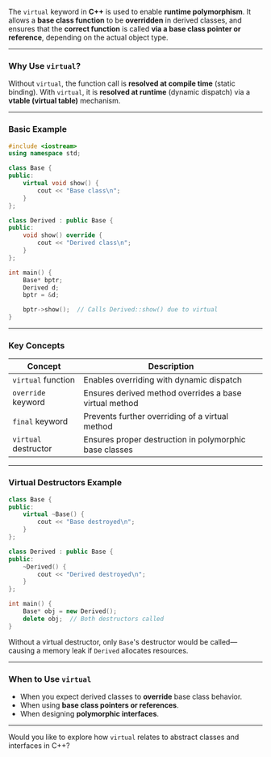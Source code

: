 The `virtual` keyword in **C++** is used to enable **runtime polymorphism**. It allows a **base class function** to be **overridden** in derived classes, and ensures that the **correct function** is called **via a base class pointer or reference**, depending on the actual object type.

---

### **Why Use `virtual`?**
Without `virtual`, the function call is **resolved at compile time** (static binding). With `virtual`, it is **resolved at runtime** (dynamic dispatch) via a **vtable (virtual table)** mechanism.

---

### **Basic Example**

```cpp
#include <iostream>
using namespace std;

class Base {
public:
    virtual void show() {
        cout << "Base class\n";
    }
};

class Derived : public Base {
public:
    void show() override {
        cout << "Derived class\n";
    }
};

int main() {
    Base* bptr;
    Derived d;
    bptr = &d;

    bptr->show();  // Calls Derived::show() due to virtual
}
```

---

### **Key Concepts**

| Concept                     | Description                                                  |
|----------------------------|--------------------------------------------------------------|
| `virtual` function          | Enables overriding with dynamic dispatch                    |
| `override` keyword          | Ensures derived method overrides a base virtual method      |
| `final` keyword             | Prevents further overriding of a virtual method             |
| `virtual` destructor        | Ensures proper destruction in polymorphic base classes      |

---

### **Virtual Destructors Example**

```cpp
class Base {
public:
    virtual ~Base() {
        cout << "Base destroyed\n";
    }
};

class Derived : public Base {
public:
    ~Derived() {
        cout << "Derived destroyed\n";
    }
};

int main() {
    Base* obj = new Derived();
    delete obj;  // Both destructors called
}
```

Without a virtual destructor, only `Base`'s destructor would be called—causing a memory leak if `Derived` allocates resources.

---

### **When to Use `virtual`**

- When you expect derived classes to **override** base class behavior.
- When using **base class pointers or references**.
- When designing **polymorphic interfaces**.

---

Would you like to explore how `virtual` relates to abstract classes and interfaces in C++?